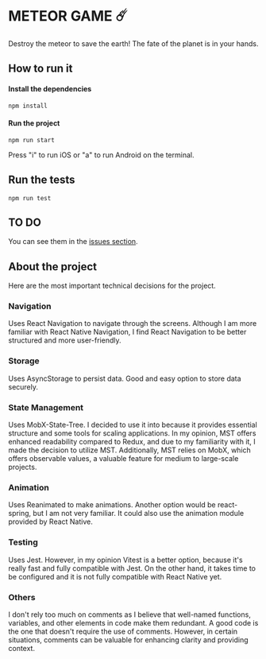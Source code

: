 # METEOR GAME ☄️

Destroy the meteor to save the earth! The fate of the planet is in your hands.

## How to run it

#### Install the dependencies

    npm install

#### Run the project

    npm run start

Press "i" to run iOS or "a" to run Android on the terminal.

## Run the tests

    npm run test

## TO DO

You can see them in the [issues section](https://github.com/agestaun/meteor/issues?q=is%3Aissue).

## About the project

Here are the most important technical decisions for the project.

### Navigation

Uses React Navigation to navigate through the screens. Although I am more familiar with React Native Navigation, I find React Navigation to be better structured and more user-friendly.

### Storage

Uses AsyncStorage to persist data. Good and easy option to store data securely.

### State Management

Uses MobX-State-Tree. I decided to use it into because it provides essential structure and some tools for scaling applications. In my opinion, MST offers enhanced readability compared to Redux, and due to my familiarity with it, I made the decision to utilize MST. Additionally, MST relies on MobX, which offers observable values, a valuable feature for medium to large-scale projects.

### Animation

Uses Reanimated to make animations. Another option would be react-spring, but I am not very familiar. It could also use the animation module provided by React Native.

### Testing

Uses Jest. However, in my opinion Vitest is a better option, because it's really fast and fully compatible with Jest. On the other hand, it takes time to be configured and it is not fully compatible with React Native yet.

### Others

I don't rely too much on comments as I believe that well-named functions, variables, and other elements in code make them redundant. A good code is the one that doesn't require the use of comments.
However, in certain situations, comments can be valuable for enhancing clarity and providing context.
